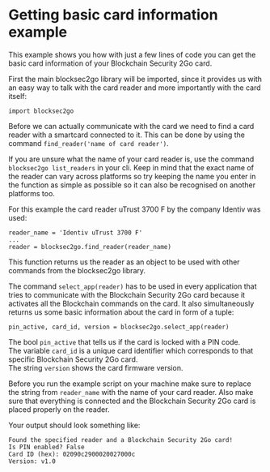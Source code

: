# Getting basic card information example

This example shows you how with just a few lines of code you can get the basic card information of your Blockchain Security 2Go card.

First the main blocksec2go library will be imported, since it provides us with an easy way to talk with the card reader and more importantly with the card itself:

    import blocksec2go

Before we can actually communicate with the card we need to find a card reader with a smartcard connected to it. This can be done by using the command `find_reader('name of card reader')`.

If you are unsure what the name of your card reader is, use the command `blocksec2go list_readers` in your cli. Keep in mind that the exact name of the reader can vary across platforms so try keeping the name you enter in the function as simple as possible so it can also be recognised on another platforms too.

For this example the card reader uTrust 3700 F by the company Identiv was used:

    reader_name = 'Identiv uTrust 3700 F'
    ...
    reader = blocksec2go.find_reader(reader_name)

This function returns us the reader as an object to be used with other commands from the blocksec2go library.

The command `select_app(reader)` has to be used in every application that tries to communicate with the Blockchain Security 2Go card because it activates all the Blockchain commands on the card. It also simultaneously returns us some basic information about the card in form of a tuple:

    pin_active, card_id, version = blocksec2go.select_app(reader)

The bool `pin_active` that tells us if the card is locked with a PIN code.  
The variable `card_id` is a unique card identifier which corresponds to that specific Blockchain Security 2Go card.  
The string `version` shows the card firmware version.

Before you run the example script on your machine make sure to replace the string from `reader_name` with the name of your card reader. Also make sure that everything is connected and the Blockchain Security 2Go card is placed properly on the reader.

Your output should look something like:

    Found the specified reader and a Blockchain Security 2Go card!
    Is PIN enabled? False
    Card ID (hex): 02090c2900020027000c
    Version: v1.0
